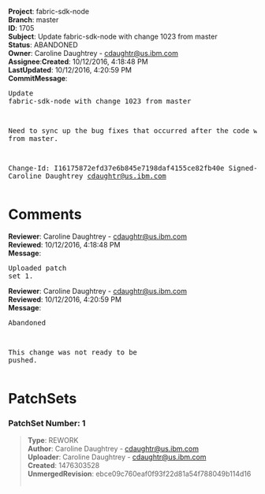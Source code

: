 <strong>Project</strong>: fabric-sdk-node</br><strong>Branch</strong>: master<br><strong>ID</strong>: 1705<br><strong>Subject</strong>: Update fabric-sdk-node with change 1023 from master<br><strong>Status</strong>: ABANDONED<br><strong>Owner</strong>: Caroline Daughtrey - cdaughtr@us.ibm.com<br><strong>Assignee</strong>:<strong>Created</strong>: 10/12/2016, 4:18:48 PM<br><strong>LastUpdated</strong>: 10/12/2016, 4:20:59 PM<br><strong>CommitMessage</strong>:<br><pre>Update fabric-sdk-node with change 1023 from master

Need to sync up the bug fixes that occurred after the
code was split from master.

Change-Id: I16175872efd37e6b845e7198daf4155ce82fb40e
Signed-off-by: Caroline Daughtrey <cdaughtr@us.ibm.com>
</pre><h1>Comments</h1><strong>Reviewer</strong>: Caroline Daughtrey - cdaughtr@us.ibm.com<br><strong>Reviewed</strong>: 10/12/2016, 4:18:48 PM<br><strong>Message</strong>: <pre>Uploaded patch set 1.</pre><strong>Reviewer</strong>: Caroline Daughtrey - cdaughtr@us.ibm.com<br><strong>Reviewed</strong>: 10/12/2016, 4:20:59 PM<br><strong>Message</strong>: <pre>Abandoned

This change was not ready to be pushed.</pre><h1>PatchSets</h1><h3>PatchSet Number: 1</h3><blockquote><strong>Type</strong>: REWORK<br><strong>Author</strong>: Caroline Daughtrey - cdaughtr@us.ibm.com<br><strong>Uploader</strong>: Caroline Daughtrey - cdaughtr@us.ibm.com<br><strong>Created</strong>: 1476303528<br><strong>UnmergedRevision</strong>: ebce09c760eaf0f93f22d81a54f788049b114d16<br><br></blockquote>
